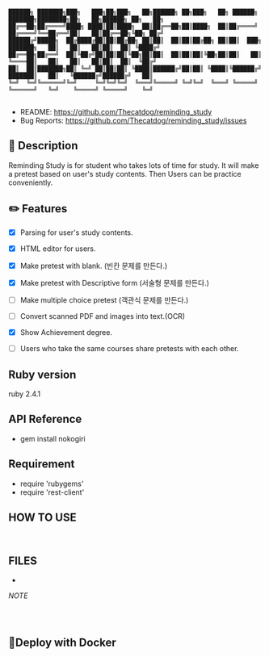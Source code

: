 
 ```

██████╗ ███████╗███╗   ███╗██╗███╗   ██╗██████╗ ██╗███╗   ██╗ ██████╗     ███████╗████████╗██╗   ██╗██████╗ ██╗   ██╗
██╔══██╗██╔════╝████╗ ████║██║████╗  ██║██╔══██╗██║████╗  ██║██╔════╝     ██╔════╝╚══██╔══╝██║   ██║██╔══██╗╚██╗ ██╔╝
██████╔╝█████╗  ██╔████╔██║██║██╔██╗ ██║██║  ██║██║██╔██╗ ██║██║  ███╗    ███████╗   ██║   ██║   ██║██║  ██║ ╚████╔╝ 
██╔══██╗██╔══╝  ██║╚██╔╝██║██║██║╚██╗██║██║  ██║██║██║╚██╗██║██║   ██║    ╚════██║   ██║   ██║   ██║██║  ██║  ╚██╔╝  
██║  ██║███████╗██║ ╚═╝ ██║██║██║ ╚████║██████╔╝██║██║ ╚████║╚██████╔╝    ███████║   ██║   ╚██████╔╝██████╔╝   ██║   
╚═╝  ╚═╝╚══════╝╚═╝     ╚═╝╚═╝╚═╝  ╚═══╝╚═════╝ ╚═╝╚═╝  ╚═══╝ ╚═════╝     ╚══════╝   ╚═╝    ╚═════╝ ╚═════╝    ╚═╝   
                                                                                                                             
 ```
 
* README:       https://github.com/Thecatdog/reminding_study
* Bug Reports:  https://github.com/Thecatdog/reminding_study/issues

## :star2: Description

Reminding Study is for student who takes lots of time for study.
It will make a pretest based on user's study contents.
Then Users can be practice conveniently.

## :pencil2: Features

- [x] Parsing for user's study contents.
- [x] HTML editor for users.
- [x] Make pretest with blank. (빈칸 문제를 만든다.)
- [x] Make pretest with Descriptive form (서술형 문제를 만든다.)
- [ ] Make multiple choice pretest (객관식 문제를 만든다.)
- [ ] Convert scanned PDF and images into text.(OCR)
- [x] Show Achievement degree.
- [ ] Users who take the same courses share pretests with each other.


## Ruby version 

ruby 2.4.1

## API Reference

* gem install nokogiri

## Requirement

* require 'rubygems'
* require 'rest-client'

## HOW TO USE

```


```

## FILES

* 

_NOTE_

```
   
   
```

## 📎Deploy with Docker

```
```


